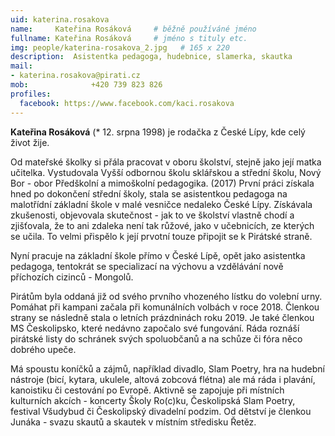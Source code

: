 ```yaml
---
uid: katerina.rosakova
name:     Kateřina Rosáková  	# běžně používáné jméno
fullname: Kateřina Rosáková  	# jméno s tituly etc.
img: people/katerina-rosakova_2.jpg   # 165 x 220
description:  Asistentka pedagoga, hudebnice, slamerka, skautka            	# kratký popis, max 160 znaků
mail:
- katerina.rosakova@pirati.cz 
mob:			  +420 739 823 826
profiles:
  facebook: https://www.facebook.com/kaci.rosakova
---
```

**Kateřina Rosáková** (* 12. srpna 1998) je rodačka z České Lípy, kde celý život žije.

Od mateřské školky si přála pracovat v oboru školství, stejně jako její matka učitelka. Vystudovala Vyšší odbornou školu sklářskou a střední školu, Nový Bor - obor Předškolní a mimoškolní pedagogika. (2017)
První práci získala hned po dokončení střední školy, stala se asistentkou pedagoga na malotřídní základní škole v malé vesničce nedaleko České Lípy. Získávala zkušenosti, objevovala skutečnost - jak to ve školství vlastně chodí a zjišťovala, že to ani zdaleka není tak růžové, jako v učebnicích, ze kterých se učila. To velmi přispělo k její prvotní touze připojit se k Pirátské straně.

Nyní pracuje na základní škole přímo v České Lípě, opět jako asistentka pedagoga, tentokrát se specializací na výchovu a vzdělávání nově příchozích cizinců - Mongolů.

Pirátům byla oddaná již od svého prvního vhozeného lístku do volební urny. Pomáhat při kampani začala při komunálních volbách v roce 2018. Členkou strany se následně stala o letních prázdninách roku 2019. Je také členkou MS Českolipsko, které nedávno započalo své fungování. Ráda roznáší pirátské listy do schránek svých spoluobčanů a na schůze či fóra něco dobrého upeče.

Má spoustu koníčků a zájmů, například divadlo, Slam Poetry, hra na hudební nástroje (bicí, kytara, ukulele, altová zobcová flétna) ale má ráda i plavání, kanoistiku či cestování po Evropě. Aktivně se zapojuje při místních kulturních akcích - koncerty Školy Ro(c)ku, Českolipská Slam Poetry, festival Všudybud či Českolipský divadelní podzim. Od dětství je členkou Junáka - svazu skautů a skautek v místním středisku Řetěz.
